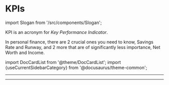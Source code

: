 # KPIs

import Slogan from '/src/components/Slogan';

KPI is an acronym for *Key Performance Indicator*. 

In personal finance, there are 2 crucial ones you need to know, Savings Rate and Runway, and 2 more that are of significantly less importance, Net Worth and Income. 

import DocCardList from '@theme/DocCardList';
import {useCurrentSidebarCategory} from '@docusaurus/theme-common';

<DocCardList items={useCurrentSidebarCategory().items}/>

---
<Slogan/>

---
